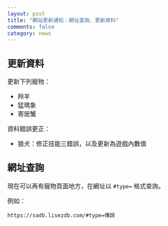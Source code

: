 ```yaml
---
layout: post
title: "網站更新通知：網址查詢、更新資料"
comments: false
category: news
---
```


## 更新資料

更新下列寵物：

- 羚羊
- 猛瑪象
- 寄居蟹

資料錯誤更正：

- 狼犬：修正技能三錯誤，以及更新為遊戲內數值

## 網址查詢

現在可以再有寵物頁面地方，在網址以 ``` #type= ``` 格式查詢。

例如：

```
https://sadb.lisezdb.com/#type=傳說
```
